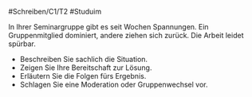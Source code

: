 #Schreiben/C1/T2 #Studuim

In Ihrer Seminargruppe gibt es seit Wochen Spannungen. Ein Gruppenmitglied dominiert, andere ziehen sich zurück. Die Arbeit leidet spürbar.
- Beschreiben Sie sachlich die Situation.
- Zeigen Sie Ihre Bereitschaft zur Lösung.
- Erläutern Sie die Folgen fürs Ergebnis.
- Schlagen Sie eine Moderation oder Gruppenwechsel vor.